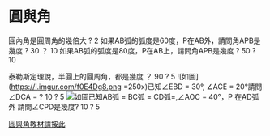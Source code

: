 # 圓與角

圓內角是圓周角的幾倍大 ? 2 
如果AB弧的弧度是60度，P在AB外，請問角APB是幾度 ? 30 ？ 10
如果AB弧的弧度是80度，P在AB上，請問角APB是幾度 ? 50 ? 10

泰勒斯定理說，半圓上的圓周角，都是幾度 ？ 90 ? 5
![如圖](https://i.imgur.com/f0E4Dg8.png =250x)已知∠EBD = 30°, ∠ACE = 20°請問∠DCA =  ? 10 ? 5
![如圖](https://i.imgur.com/lNhubjb.png)已知AB弧 = BC弧 = CD弧=,∠AOC = 40°，P 在AD弧外 請問∠CPD是幾度? 10 ? 5


[圓與角教材請按此](https://docs.google.com/document/d/1PShmOOnanz_iykeu9MEpjISHTMLXmBEMsR9otBYOlj4/edit)